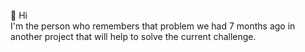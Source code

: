  👋 Hi  
 I'm the person who remembers that problem we had 7 months ago in another project that will help to solve the current challenge.
